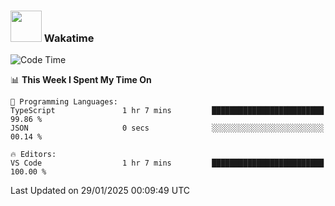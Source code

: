 ### <img src="https://media.giphy.com/media/VgCDAzcKvsR6OM0uWg/giphy.gif" width="50"> Wakatime

  <!--START_SECTION:waka-->
![Code Time](http://img.shields.io/badge/Code%20Time-1%2C476%20hrs%2035%20mins-blue)

📊 **This Week I Spent My Time On** 

```text
💬 Programming Languages: 
TypeScript               1 hr 7 mins         █████████████████████████   99.86 % 
JSON                     0 secs              ░░░░░░░░░░░░░░░░░░░░░░░░░   00.14 % 

🔥 Editors: 
VS Code                  1 hr 7 mins         █████████████████████████   100.00 % 
```


 Last Updated on 29/01/2025 00:09:49 UTC
<!--END_SECTION:waka-->
